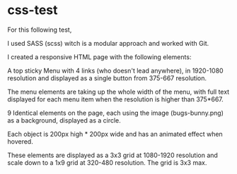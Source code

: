 # css-test

For this following test,

I used SASS (scss) witch is a modular approach and worked with Git.

I created a responsive HTML page with the following elements:


A top sticky Menu with 4 links (who doesn't lead anywhere), in 1920-1080 resolution and displayed as a single button from 375-667 resolution.

The menu elements are taking up the whole width of the menu, with full text displayed for each menu item when the resolution is higher than 375*667.

9 Identical elements on the page, each using the image (bugs-bunny.png) as a background, displayed as a circle.

Each object is 200px high * 200px wide and has an animated effect when hovered.

These elements are displayed as a 3x3 grid at 1080-1920 resolution and scale down to a 1x9 grid at 320-480 resolution. The grid is 3x3 max.



